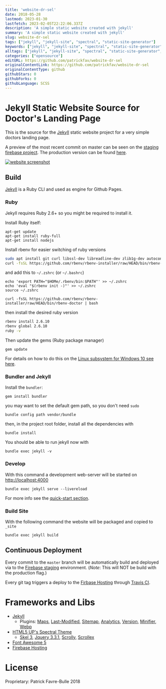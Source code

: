 ```yaml
---
title: 'website-dr-sel'
date: 2018-05-28
lastmod: 2023-01-30
lastfetch: 2023-02-05T22:22:06.337Z
description: 'A simple static website created with jekyll'
summary: 'A simple static website created with jekyll'
slug: website-dr-sel
tags: ["jekyll", "jekyll-site", "spectral", "static-site-generator"]
keywords: ["jekyll", "jekyll-site", "spectral", "static-site-generator", "website", "website-performance"]
alltags: ["jekyll", "jekyll-site", "spectral", "static-site-generator", "website", "website-performance", "github", "SCSS"]
categories: ["opensource"]
editURL: https://github.com/patrickfav/website-dr-sel
originalContentLink: https://github.com/patrickfav/website-dr-sel
originalContentType: github
githubStars: 0
githubForks: 0
githubLanguage: SCSS
---
```

# Jekyll Static Website Source for Doctor's Landing Page

[](https://app.travis-ci.com/github/patrickfav/website-dr-sel)

This is the source for the [Jekyll](https://jekyllrb.com) static website project for a very simple doctors landing page.

A preview of the most recent commit on master can be seen on the
[staging firebase project](https://beta.selwicka-wienerroither.com/).
The production version can be found [here](https://selwicka-wienerroither.com/).


[![website screenshot](https://i.imgur.com/TH1qoPK.jpg)](https://selwicka-wienerroither.com/)


## Build

[Jekyll](https://jekyllrb.com) is a Ruby CLI and used as engine for Github Pages.

### Ruby

Jekyll requires Ruby 2.6+ so you might be required to install it.

Install Ruby itself:

    apt-get update
    apt-get install ruby-full
    apt-get install nodejs

Install rbenv for easier switching of ruby versions

```bash
sudo apt install git curl libssl-dev libreadline-dev zlib1g-dev autoconf bison build-essential libyaml-dev libreadline-dev libncurses5-dev libffi-dev libgdbm-dev
curl -fsSL https://github.com/rbenv/rbenv-installer/raw/HEAD/bin/rbenv-installer | bash
```

and add this to `~/.zshrc` (or `~/.bashrc`)

```
echo 'export PATH="$HOMe/.rbenv/bin:$PATH"' >> ~/.zshrc
echo 'eval "$(rbenv init -)"' >> ~/.zshrc
source ~/.zshrc

curl -fsSL https://github.com/rbenv/rbenv-installer/raw/HEAD/bin/rbenv-doctor | bash
```

then install the desired ruby version
```bash
rbenv install 2.6.10
rbenv global 2.6.10
ruby -v
```

Then update the gems (Ruby package manager)

    gem update

For details on how to do this on the [Linux subsystem for Windows 10 see here](https://jekyllrb.com/docs/windows/).

### Bundler and Jekyll

Install the `bundler`:

    gem install bundler

you may want to set the default gem path, so you don't need `sudo`

    bundle config path vendor/bundle
    
then, in the project root folder, install all the dependencies with

    bundle install

You should be able to run jekyll now with

    bundle exec jekyll -v

### Develop

With this command a development web-server will be started on [http://localhost:4000](http://localhost:4000)

    bundle exec jekyll serve --livereload

For more info see the [quick-start section](https://jekyllrb.com/docs/quickstart/).

### Build Site

With the following command the website will be packaged and copied to `_site`

    bundle exec jekyll build

## Continuous Deployment

Every commit to the `master` branch will be automatically build and deployed via to the [Firebase staging](https://beta.selwicka-wienerroither.com/)
environment. (_Note_: This will NOT be build with the production flag.)

Every git tag triggers a deploy to the [Firbase Hosting](https://selwicka-wienerroither.com/) through [Travis CI](https://travis-ci.com/patrickfav/website-dr-sel).

# Frameworks and Libs

* [Jekyll](https://jekyllrb.com/)
  * Plugins: [Maps](https://github.com/ayastreb/jekyll-maps), [Last-Modified](https://github.com/gjtorikian/jekyll-last-modified-at),
  [Sitemap](https://github.com/jekyll/jekyll-sitemap), [Analytics](https://github.com/hendrikschneider/jekyll-analytics), 
  [Version](https://github.com/rob-murray/jekyll-version-plugin), [Minifier](https://github.com/digitalsparky/jekyll-minifier), 
  [Webp](https://github.com/sverrirs/jekyll-webp)
* [HTML5 UP's Spectral Theme](https://github.com/arkadianriver/spectral)
  * [Skel 3](https://github.com/ajlkn/skel), [Jquery 3.3.1](https://jquery.com/), [Scrolly](https://github.com/Victa/scrolly), [Scrollex](https://github.com/ajlkn/jquery.scrollex)
* [Font Awesome 5](https://fontawesome.com/)
* [Firebase Hosting](https://firebase.google.com/docs/hosting/)

# License

Proprietary: Patrick Favre-Bulle 2018
